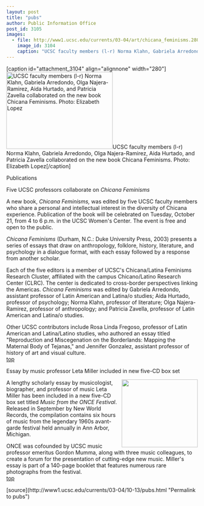 ```yaml
---
layout: post
title: "pubs"
author: Public Information Office
post_id: 3105
images:
  - file: http://www1.ucsc.edu/currents/03-04/art/chicana_feminisms.280.jpg
    image_id: 3104
    caption: "UCSC faculty members (l-r) Norma Klahn, Gabriela Arredondo, Olga Najera-Ramirez, Aida Hurtado, and Patricia Zavella collaborated on the new book Chicana Feminisms. Photo: Elizabeth Lopez"
---
```


[caption id="attachment_3104" align="alignnone" width="280"]<a href="http://localhost/mysite/wp-content/uploads/2003/10/chicana_feminisms.280.jpg"><img class="size-full wp-image-3104" src="http://localhost/mysite/wp-content/uploads/2003/10/chicana_feminisms.280.jpg" alt="UCSC faculty members (l-r) Norma Klahn, Gabriela Arredondo, Olga Najera-Ramirez, Aida Hurtado, and Patricia Zavella collaborated on the new book Chicana Feminisms. Photo: Elizabeth Lopez" width="280" height="203" /></a>UCSC faculty members (l-r) Norma Klahn, Gabriela Arredondo, Olga Najera-Ramirez, Aida Hurtado, and Patricia Zavella collaborated on the new book Chicana Feminisms. Photo: Elizabeth Lopez[/caption]
<p class="pagehead">
  Publications
</p>
<p>
  <span class="sectionhead"><a name="chicana" id="chicana"></a>Five UCSC professors collaborate on <i>Chicana Feminisms</i></span><br>
</p>
<p>
  A new book, <i>Chicana Feminisms,</i> was edited by five UCSC faculty members who share a personal and intellectual interest in the diversity of Chicana experience. Publication of the book will be celebrated on Tuesday, October 21, from 4 to 6 p.m. in the UCSC Women's Center. The event is free and open to the public.<br>
</p>
<p>
  <i>Chicana Feminisms</i> (Durham, N.C.: Duke University Press, 2003) presents a series of essays that draw on anthropology, folklore, history, literature, and psychology in a dialogue format, with each essay followed by a response from another scholar.<br>
</p>
<p>
  Each of the five editors is a member of UCSC's Chicana/Latina Feminisms Research Cluster, affiliated with the campus Chicano/Latino Research Center (CLRC). The center is dedicated to cross-border perspectives linking the Americas. <i>Chicana Feminisms</i> was edited by Gabriela Arredondo, assistant professor of Latin American and Latina/o studies; Aida Hurtado, professor of psychology; Norma Klahn, professor of literature; Olga Najera-Ramirez, professor of anthropology; and Patricia Zavella, professor of Latin American and Latina/o studies.<br>
</p>
<p>
  Other UCSC contributors include Rosa Linda Fregoso, professor of Latin American and Latina/Latino studies, who authored an essay titled "Reproduction and Miscegenation on the Borderlands: Mapping the Maternal Body of Tejanas," and Jennifer Gonzalez, assistant professor of history of art and visual culture.<br>
  <a href="#chicana">top</a>
</p>
<p class="sectionhead">
  <a name="once" id="once"></a>Essay by music professor Leta Miller included in new five-CD box set
</p>
<p>
  <img align="right" height="179" src="../art/once_festival_cover.200.jpg" width="200" alt="">A lengthy scholarly essay by musicologist, biographer, and professor of music Leta Miller has been included in a new five-CD box set titled <i>Music from the ONCE Festival</i>. Released in September by New World Records, the compilation contains six hours of music from the legendary 1960s avant-garde festival held annually in Ann Arbor, Michigan.<br>
</p>
<p>
  ONCE was cofounded by UCSC music professor emeritus Gordon Mumma, along with three music colleagues, to create a forum for the presentation of cutting-edge new music. Miller's essay is part of a 140-page booklet that features numerous rare photographs from the festival.<br>
  <a href="#chicana">top</a>
</p>
<p>

</p>
[source](http://www1.ucsc.edu/currents/03-04/10-13/pubs.html "Permalink to pubs")
